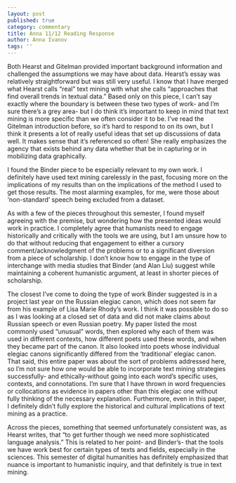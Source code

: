 ```yaml
---
layout: post
published: true
category: commentary
title: Anna 11/12 Reading Response
author: Anna Ivanov
tags: ''
---
```

Both Hearst and Gitelman provided important background information and challenged the assumptions we may have about data. Hearst’s essay was relatively straightforward but was still very useful. I know that I have merged what Hearst calls “real” text mining with what she calls “approaches that find overall trends in textual data.” Based only on this piece, I can’t say exactly where the boundary is between these two types of work- and I’m sure there’s a grey area- but I do think it’s important to keep in mind that text mining is more specific than we often consider it to be. I’ve read the Gitelman introduction before, so it’s hard to respond to on its own, but I think it presents a lot of really useful ideas that set up discussions of data well. It makes sense that it’s referenced so often! She really emphasizes the agency that exists behind any data whether that be in capturing or in mobilizing data graphically. 


I found the Binder piece to be especially relevant to my own work. I definitely have used text mining carelessly in the past, focusing more on the implications of my results than on the implications of the method I used to get those results. The most alarming examples, for me, were those about ‘non-standard’ speech being excluded from a dataset. 

As with a few of the pieces throughout this semester, I found myself agreeing with the premise, but wondering how the presented ideas would work in practice. I completely agree that humanists need to engage historically and critically with the tools we are using, but I am unsure how to do that without reducing that engagement to either a cursory comment/acknowledgment of the problems or to a significant diversion from a piece of scholarship. I don’t know how to engage in the type of interchange with media studies that Binder (and Alan Liu) suggest while maintaining a coherent humanistic argument, at least in shorter pieces of scholarship.


The closest I’ve come to doing the type of work Binder suggested is in a project last year on the Russian elegiac canon, which does not seem far from his example of Lisa Marie Rhody’s work. I think it was possible to do so as I was looking at a closed set of data and did not make claims about Russian speech or even Russian poetry. My paper listed the most commonly used “unusual” words, then explored why each of them was used in different contexts, how different poets used these words, and when they became part of the canon. It also looked into poets whose individual elegiac canons significantly differed from the ‘traditional’ elegiac canon. That said, this entire paper was about the sort of problems addressed here, so I’m not sure how one would be able to incorporate text mining strategies successfully- and ethically-without going into each word’s specific uses, contexts, and connotations. I’m sure that I have thrown in word frequencies or collocations as evidence in papers other than this elegiac one without fully thinking of the necessary explanation. Furthermore, even in this paper, I definitely didn’t fully explore the historical and cultural implications of text mining as a practice.


Across the pieces, something that seemed unfortunately consistent was, as Hearst writes, that “to get further though we need more sophisticated language analysis.” This is related to her point- and Binder’s- that the tools we have work best for certain types of texts and fields, especially in the sciences. This semester of digital humanities has definitely emphasized that nuance is important to humanistic inquiry, and that definitely is true in text mining.
